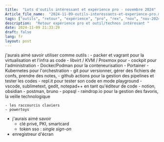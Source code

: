 ```yaml
--- 
title:  "Lots d'outils intéressant et expérience pro - novembre 2024"
Article_file_name:  "2024-11-09-outils-interessants-et-experience-pro.md"
tags: ["outils", "retour", "expérience", "pro", "rex", "nov", "nov-2024"]
description:  "Retour expérience pro et outil/technos intéresant "
date: 2024-11-09 21:33:29
draft: false 
lang: fr
layout: post
---
```



j'aurais aimé savoir utiliser comme outils : 
    - packer et vagrant pour la virtualisation et l'infra as code
    - libvirt / KVM / Proxmox pour
    - cockpit pour l'administration
    - Docker/Podman pour la conteneurisation 
        - Portainer
        - Kubernetes pour l'orchestration
    - git pour versionner, gérer des fichiers de confs, prendre des notes, 
        - github actions pour la gestion des pipelines et tester les codes 
    - repl.it pour tester son code en mode playground 
    - vscode, sublimetext, gedit, notepad++ en tant qu'éditeur de code
    - notion, obsidian 
    - postman, bruno
    - popsql 
    - raindrop.io pour la gestion des favoris, la veille technologique
    

    - les raccourcis claviers 
    - powertoys
- j'aurais aimé savoir
    - clé privé, PKI, smartcard
    - token sso : *single sign-on*
- enregistreur d'écran